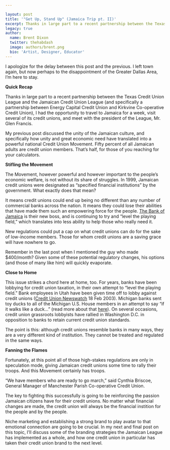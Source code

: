 ```yaml
---

layout: post
title: '"Get Up, Stand Up" (Jamaica Trip pt. II)'
excerpt: Thanks in large part to a recent partnership between the Texas Credit Union League and the Jamaican Credit Union League (and specifically a partnership between Energy Capital Credit Union and Kirkvine Co-operative Credit Union), I had the opportunity to travel to Jamaica for a week, visit several of its credit unions, and meet with the president of the League, Mr. Glen Francis.
legacy: true
author:
  name: Brent Dixon
  twitter: thehabdash
  image: authors/brent.png
  bio: 'Artist, Designer, Educator'
---
```


<p>I apologize for the delay between this post and the previous. I left town again, but now perhaps to the disappointment of the Greater Dallas Area, I&#8217;m here to stay.</p>
<p><strong>Quick Recap</strong></p>
<p>Thanks in large part to a recent partnership between the Texas Credit Union League and the Jamaican Credit Union League (and specifically a partnership between Energy Capital Credit Union and Kirkvine Co-operative Credit Union), I had the opportunity to travel to Jamaica for a week, visit several of its credit unions, and meet with the president of the League, Mr. Glen Francis.</p>
<p>My previous post discussed the unity of the Jamaican culture, and specifically how unity and great economic need have translated into a powerful national Credit Union Movement. Fifty percent of all Jamaican adults are credit union members. That&#8217;s half, for those of you reaching for your calculators.</p>
<p><strong>Stifling the Movement</strong></p>
<p>The Movement, however powerful and however important to the people&#8217;s economic welfare, is not without its share of struggles. In 1999, Jamaican credit unions were designated as &#8220;specified financial institutions&#8221; by the government. What exactly does that mean?</p>
<p>It means credit unions could end up being no different than any number of commercial banks across the nation. It means they could lose their abilities that have made them such an empowering force for the people. <a href='http://www.boj.org.jm/'>The Bank of Jamaica</a> is their new boss, and is continuing to try and &#8220;level the playing field,&#8221; which translates into less ability to help those who really need it.</p>
<p>New regulations could put a cap on what credit unions can do for the sake of low-income members. Those for whom credit unions are a saving grace will have nowhere to go.</p>
<p>Remember in the last post when I mentioned the guy who made $400/month? Given some of these potential regulatory changes, his options (and those of many like him) will quickly evaporate.</p>
<p><strong>Close to Home</strong></p>
<p>This issue strikes a chord here at home, too. For years, banks have been lobbying for credit union taxation, in their own attempt to &#8220;level the playing field.&#8221; Bank employees in Utah have been given time off to lobby against credit unions (<a href='http://www.cuna.org/press/newswatch.html'>Credit Union Newswatch</a> 18 Feb 2003). Michigan banks sent toy ducks to all of the Michigan U.S. House members in an attempt to say &#8220;if it walks like a duck&#8230;&#8221; (read more about that <a href='http://mcul.cusiteonline.com/news/contact/cover_story.php'>here</a>). On several occasions, credit union grassroots lobbyists have rallied in Washington D.C. in opposition to banks to retain current credit union standards.</p>
<p>The point is this: although credit unions resemble banks in many ways, they are a very different kind of institution. They cannot be treated and regulated in the same ways.</p>
<p><strong>Fanning the Flames</strong></p>
<p>Fortunately, at this point all of those high-stakes regulations are only in speculation mode, giving Jamaican credit unions some time to rally their troops. And this Movement certainly has troops.</p>
<p>&#8220;We have members who are ready to go march,&#8221; said Cynthia Briscoe, General Manager of Manchester Parish Co-operative Credit Union.</p>
<p>The key to fighting this successfully is going to be reinforcing the passion Jamaican citizens have for their credit unions. No matter what financial changes are made, the credit union will always be the financial instition for the people and by the people.</p>
<p>Niche marketing and establishing a strong brand to play avatar to that emotional connection are going to be crucial. In my next and final post on this topic, I&#8217;ll discuss some of the branding strategies the Jamaican League has implemented as a whole, and how one credit union in particular has taken their credit union brand to the next level.</p>
